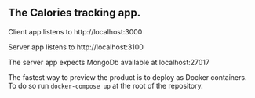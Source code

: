 ## The Calories tracking app.

Client app listens to http://localhost:3000

Server app listens to http://localhost:3100

The server app expects MongoDb available at localhost:27017

The fastest way to preview the product is to deploy as Docker containers. To do so run `docker-compose up` at the root of the repository.